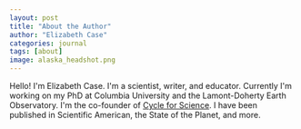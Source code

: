 ```yaml
---
layout: post
title: "About the Author"
author: "Elizabeth Case"
categories: journal
tags: [about]
image: alaska_headshot.png
---
```


Hello! I'm Elizabeth Case. I'm a scientist, writer, and educator. Currently I'm working on my PhD at Columbia University and the Lamont-Doherty Earth Observatory. I'm the co-founder of [Cycle for Science](www.cycleforscience.org). I have been published in Scientific American, the State of the Planet, and more. 
